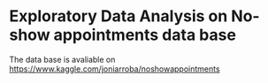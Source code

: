 # Exploratory Data Analysis on No-show appointments data base

The data base is avaliable on https://www.kaggle.com/joniarroba/noshowappointments
